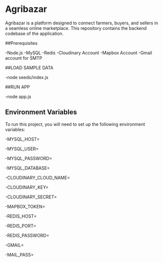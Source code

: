 # Agribazar

Agribazar is a platform designed to connect farmers, buyers, and sellers in a seamless online marketplace. This repository contains the backend codebase of the application.

##Prerequisites


-Node.js
-MySQL
-Redis
-Cloudinary Account
-Mapbox Account
-Gmail account for SMTP


##LOAD SAMPLE DATA

-node seeds/index.js



##RUN APP

-node app.js

## Environment Variables

To run this project, you will need to set up the following environment variables:

-MYSQL_HOST=

-MYSQL_USER=

-MYSQL_PASSWORD=

-MYSQL_DATABASE=

-CLOUDINARY_CLOUD_NAME=

-CLOUDINARY_KEY=

-CLOUDINARY_SECRET=

-MAPBOX_TOKEN=

-REDIS_HOST=

-REDIS_PORT=

-REDIS_PASSWORD=

-GMAIL=

-MAIL_PASS=
